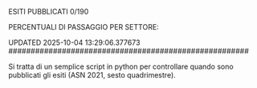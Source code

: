 ESITI PUBBLICATI 0/190 

PERCENTUALI DI PASSAGGIO PER SETTORE:

UPDATED 2025-10-04 13:29:06.377673
###################################################### 

Si tratta di un semplice script in python per controllare quando sono pubblicati gli esiti (ASN 2021, sesto quadrimestre).


